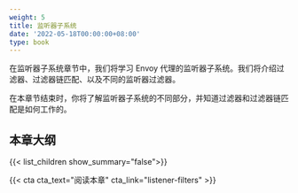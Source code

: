 ```yaml
---
weight: 5
title: 监听器子系统
date: '2022-05-18T00:00:00+08:00'
type: book
---
```


在监听器子系统章节中，我们将学习 Envoy 代理的监听器子系统。我们将介绍过滤器、过滤器链匹配、以及不同的监听器过滤器。

在本章节结束时，你将了解监听器子系统的不同部分，并知道过滤器和过滤器链匹配是如何工作的。

## 本章大纲

{{< list_children show_summary="false">}}

{{< cta cta_text="阅读本章" cta_link="listener-filters" >}}
